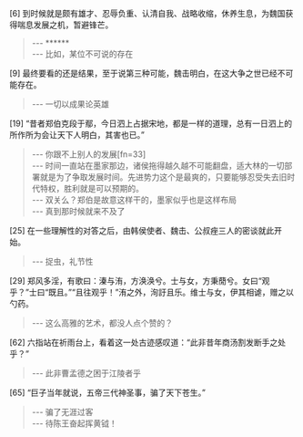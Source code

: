 
[6] 到时候就是颇有雄才、忍辱负重、认清自我、战略收缩，休养生息，为魏国获得喘息发展之机，暂避锋芒。
>--- ******<br>
>--- 比如，某位不可说的存在<br>

[9] 最终要看的还是结果，至于说第三种可能，魏击明白，在这大争之世已经不可能存在。
>--- 一切以成果论英雄<br>

[19] “昔者郑伯克段于鄢，今日泗上占据宋地，都是一样的道理，总有一日泗上的所作所为会让天下人明白，其害也已。”
>--- 你跟不上别人的发展[fn=33]<br>
>--- 时间一直站在墨家那边，诸侯拖得越久越不可能翻盘，适大林的一切部署就是为了争取发展时间。先进势力这个是最爽的，只要能够忍受失去旧时代特权，胜利就是可以预期的。<br>
>--- 双关么？郑伯是故意这样干的，墨家似乎也是这样布局<br>
>--- 真到那时候就来不及了<br>

[25] 在一些理解性的对答之后，由韩侯使者、魏击、公叔痤三人的密谈就此开始。
>--- 捉虫，礼节性<br>

[29] 郑风多淫，有歌曰：溱与洧，方涣涣兮。士与女，方秉蕑兮。女曰“观乎？”士曰“既且。”“且往观乎！”洧之外，洵訏且乐。维士与女，伊其相谑，赠之以勺药。
>--- 这么高雅的艺术，都没人点个赞的？<br>

[62] 六指站在祈雨台上，看着这一处古迹感叹道：“此非昔年商汤割发断手之处乎？”
>--- 此非曹孟德之困于江陵者乎<br>

[65] “巨子当年就说，五帝三代神圣事，骗了天下苍生。”
>--- 骗了无涯过客<br>
>--- 待陈王奋起挥黄钺！<br>
